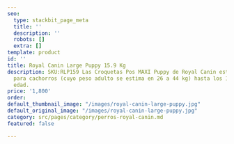 ```yaml
---
seo:
  type: stackbit_page_meta
  title: ''
  description: ''
  robots: []
  extra: []
template: product
id: ''
title: Royal Canin Large Puppy 15.9 Kg
description: SKU:RLP159 Las Croquetas Pos MAXI Puppy de Royal Canin están diseñadas
  para cachorros (cuyo peso adulto se estima en 26 a 44 kg) hasta los 15 meses de
  edad.
price: '1,800'
order: 
default_thumbnail_image: "/images/royal-canin-large-puppy.jpg"
default_original_image: "/images/royal-canin-large-puppy.jpg"
category: src/pages/category/perros-royal-canin.md
featured: false

---
```

